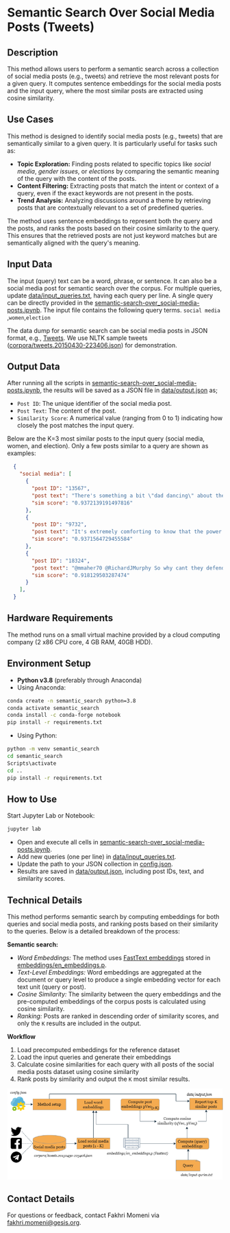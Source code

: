 # Semantic Search Over Social Media Posts (Tweets)

## Description
This method allows users to perform a semantic search across a collection of social media posts (e.g., tweets) and retrieve the most relevant posts for a given query. It computes sentence embeddings for the social media posts and the input query, where the most similar posts are extracted using cosine similarity.

## Use Cases
This method is designed to identify social media posts (e.g., tweets) that are semantically similar to a given query. It is particularly useful for tasks such as:

- **Topic Exploration:** Finding posts related to specific topics like *social media*, *gender issues*, or *elections* by comparing the semantic meaning of the query with the content of the posts.
- **Content Filtering:** Extracting posts that match the intent or context of a query, even if the exact keywords are not present in the posts.
- **Trend Analysis:** Analyzing discussions around a theme by retrieving posts that are contextually relevant to a set of predefined queries.

The method uses sentence embeddings to represent both the query and the posts, and ranks the posts based on their cosine similarity to the query. This ensures that the retrieved posts are not just keyword matches but are semantically aligned with the query's meaning.

## Input Data
The input (query) text can be a word, phrase, or sentence. It can also be a social media post for semantic search over the corpus. For multiple queries, update [data/input_queries.txt](https://github.com/BDA-KTS/semantic-search-over_social-media-posts/blob/main/data/input_queries.txt), having each query per line. A single query can be directly provided in the [semantic-search-over_social-media-posts.ipynb](https://github.com/BDA-KTS/semantic-search-over_social-media-posts/blob/main/semantic-search-over_social-media-posts.ipynb). The input file contains the following query terms. `social media` ,`women`,`election`
 
The data dump for semantic search can be social media posts in JSON format, e.g., [Tweets](https://developer.x.com/en/docs/x-api/data-dictionary/object-model/tweet). We use NLTK sample tweets ([corpora/tweets.20150430-223406.json](https://github.com/BDA-KTS/semantic-search-over_social-media-posts/blob/main/corpora/tweets.20150430-223406.json)) for demonstration.

## Output Data 
After running all the scripts in [semantic-search-over_social-media-posts.ipynb](https://github.com/BDA-KTS/semantic-search-over_social-media-posts/blob/main/semantic-search-over_social-media-posts.ipynb), the results will be saved as a JSON file in [data/output.json](https://github.com/BDA-KTS/semantic-search-over_social-media-posts/blob/main/data/output.json) as;

- `Post ID`: The unique identifier of the social media post.  
- `Post Text`: The content of the post.  
- `Similarity Score`: A numerical value (ranging from 0 to 1) indicating how closely the post matches the input query.  

Below are the K=3 most similar posts to the input query (social media, women, and election). Only a few posts similar to a query are shown as examples:

```json
  {
    "social media": [
      {
        "post ID": "13567",
        "post text": "There's something a bit \"dad dancing\" about the way the Tories try to electioneer via social media https://t.co/WH0cmv76VD",
        "sim score": "0.9372139191497816"
      },
      {
        "post ID": "9732",
        "post text": "It's extremely comforting to know that the power of mainstream media has been diluted by social media? #SNP",
        "sim score": "0.9371564729455584"
      },
      {
        "post ID": "18324",
        "post text": "@mmaher70 @RichardJMurphy So why cant they defend the position thats just total incompetence constantly allow Tories to set agenda esp media",
        "sim score": "0.918129503287474"
      }
    ],
  }
```

## Hardware Requirements
The method runs on a small virtual machine provided by a cloud computing company (2 x86 CPU core, 4 GB RAM, 40GB HDD).

## Environment Setup

- **Python v3.8** (preferably through Anaconda)
- Using Anaconda:
  
```bash
conda create -n semantic_search python=3.8
conda activate semantic_search
conda install -c conda-forge notebook
pip install -r requirements.txt
```

- Using Python:

```bash
python -m venv semantic_search
cd semantic_search
Scripts\activate
cd ..
pip install -r requirements.txt
```

## How to Use
Start Jupyter Lab or Notebook:

```bash
jupyter lab
```

- Open and execute all cells in [semantic-search-over_social-media-posts.ipynb](https://github.com/BDA-KTS/semantic-search-over_social-media-posts/blob/main/semantic-search-over_social-media-posts.ipynb).
- Add new queries (one per line) in [data/input_queries.txt](https://github.com/BDA-KTS/semantic-search-over_social-media-posts/blob/main//data/input_queries.txt).
- Update the path to your JSON collection in [config.json](https://github.com/BDA-KTS/semantic-search-over_social-media-posts/blob/main//config.json).
- Results are saved in [data/output.json](https://github.com/BDA-KTS/semantic-search-over_social-media-posts/blob/main//data/output.json), including post IDs, text, and similarity scores.

## Technical Details

This method performs semantic search by computing embeddings for both queries and social media posts, and ranking posts based on their similarity to the queries. Below is a detailed breakdown of the process:

**Semantic search:**

- *Word Embeddings:* The method uses [FastText embeddings](https://dl.fbaipublicfiles.com/fasttext/vectors-english/wiki-news-300d-1M.vec.zip) stored in [embeddings/en_embeddings.p](https://github.com/BDA-KTS/semantic-search-over_social-media-posts/blob/main/embeddings/en_embeddings.p).
- *Text-Level Embeddings:* Word embeddings are aggregated at the document or query level to produce a single embedding vector for each text unit (query or post).
- *Cosine Similarity:* The similarity between the query embeddings and the pre-computed embeddings of the corpus posts is calculated using cosine similarity.
- *Ranking:* Posts are ranked in descending order of similarity scores, and only the `K` results are included in the output.

**Workflow**

1. Load precomputed embeddings for the reference dataset
2. Load the input queries and generate their embeddings
3. Calculate cosine similarities for each query with all posts of the social media posts dataset using cosine similarity
4. Rank posts by similarity and output the `K` most similar results.

![semantic search workflow](semantic-search-design.png)

## Contact Details
For questions or feedback, contact Fakhri Momeni via [fakhri.momeni@gesis.org](mailto:fakhri.momeni@gesis.org).
